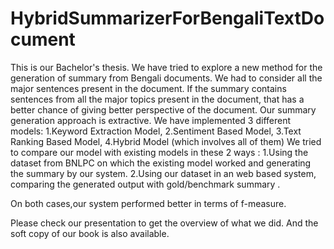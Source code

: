 # HybridSummarizerForBengaliTextDocument

This is our Bachelor's thesis.  We have tried to explore a new method for the generation of summary from Bengali documents. We had to consider all the major sentences present in the document. If the summary contains sentences from all the major topics present in the document, that has a better
chance of giving better perspective of the document. Our summary generation approach is
extractive. We have implemented 3 different models:
1.Keyword Extraction Model,
2.Sentiment Based Model,
3.Text Ranking Based Model,
4.Hybrid Model (which involves all of them)
We tried to compare our model with existing models in these 2 ways :
1.Using the dataset from BNLPC on which the existing model worked and generating the summary by our system.
2.Using our dataset in an web based system, comparing the generated output with gold/benchmark summary .

On both cases,our system performed better in terms of f-measure.

Please check our presentation to get the overview of what we did.
And the soft copy of our book is also available.
